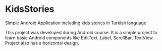 # KidsStories
Simple Android Application including kids stories in Turkish language

This project was developed during Android course. It is a simple project to learn basic Android components like 
EditText, Label, ScrollBar, TextView. Project also has a horizontal design.
